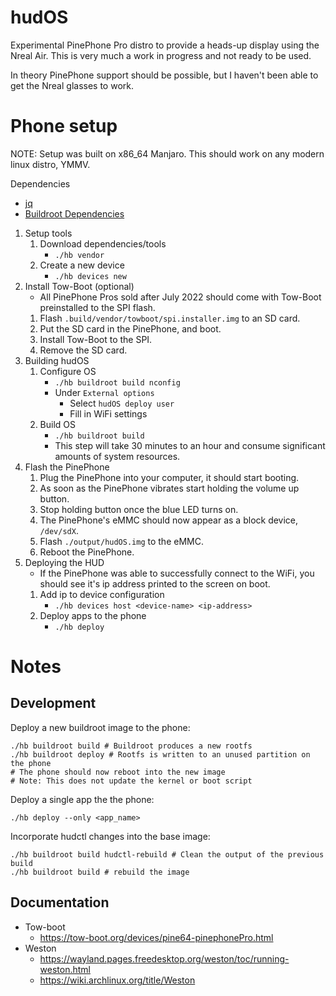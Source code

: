 # hudOS
Experimental PinePhone Pro distro to provide a heads-up display using the Nreal Air.
This is very much a work in progress and not ready to be used.

In theory PinePhone support should be possible, but I haven't been able to get the Nreal glasses to work.

# Phone setup
NOTE: Setup was built on x86_64 Manjaro. This should work on any modern linux distro, YMMV.

Dependencies
  - [jq](https://stedolan.github.io/jq/)
  - [Buildroot Dependencies](https://buildroot.org/downloads/manual/manual.html#requirement)

1. Setup tools
   1. Download dependencies/tools
      - `./hb vendor`
   2. Create a new device
      - `./hb devices new`
2. Install Tow-Boot (optional)
   - All PinePhone Pros sold after July 2022 should come with Tow-Boot preinstalled to the SPI flash.
   1. Flash `.build/vendor/towboot/spi.installer.img` to an SD card.
   2. Put the SD card in the PinePhone, and boot.
   3. Install Tow-Boot to the SPI.
   4. Remove the SD card.
3. Building hudOS
   1. Configure OS 
      - `./hb buildroot build nconfig`
      - Under `External options`
         - Select `hudOS deploy user`
         - Fill in WiFi settings
   2. Build OS 
      - `./hb buildroot build`
      - This step will take 30 minutes to an hour and consume significant amounts of system resources.
4. Flash the PinePhone 
   1. Plug the PinePhone into your computer, it should start booting.
   2. As soon as the PinePhone vibrates start holding the volume up button.
   3. Stop holding button once the blue LED turns on.
   4. The PinePhone's eMMC should now appear as a block device, `/dev/sdX`.
   5. Flash `./output/hudOS.img` to the eMMC.
   6. Reboot the PinePhone.
5. Deploying the HUD
   - If the PinePhone was able to successfully connect to the WiFi, you should see it's ip address printed to the screen on boot.
   1. Add ip to device configuration
      - `./hb devices host <device-name> <ip-address>`
   2. Deploy apps to the phone
      - `./hb deploy`

# Notes
## Development
Deploy a new buildroot image to the phone:
```
./hb buildroot build # Buildroot produces a new rootfs
./hb buildroot deploy # Rootfs is written to an unused partition on the phone
# The phone should now reboot into the new image
# Note: This does not update the kernel or boot script
```

Deploy a single app the the phone:
```
./hb deploy --only <app_name>
```

Incorporate hudctl changes into the base image:
```
./hb buildroot build hudctl-rebuild # Clean the output of the previous build
./hb buildroot build # rebuild the image
```

## Documentation
- Tow-boot
    - https://tow-boot.org/devices/pine64-pinephonePro.html
- Weston
    - https://wayland.pages.freedesktop.org/weston/toc/running-weston.html
    - https://wiki.archlinux.org/title/Weston
